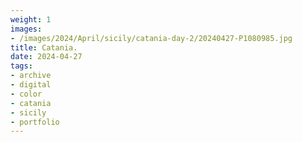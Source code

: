 ```yaml
---
weight: 1
images:
- /images/2024/April/sicily/catania-day-2/20240427-P1080985.jpg
title: Catania.
date: 2024-04-27
tags:
- archive
- digital
- color
- catania
- sicily
- portfolio
---
```


